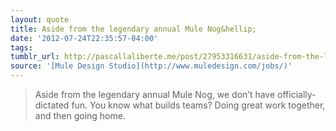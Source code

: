 ```yaml
---
layout: quote
title: Aside from the legendary annual Mule Nog&hellip;
date: '2012-07-24T22:35:57-04:00'
tags: 
tumblr_url: http://pascallaliberte.me/post/27953316631/aside-from-the-legendary-annual-mule-nog-we-dont
source: '[Mule Design Studio](http://www.muledesign.com/jobs/)'
---
```

> Aside from the legendary annual Mule Nog, we don’t have officially-dictated fun. You know what builds teams? Doing great work together, and then going home.
